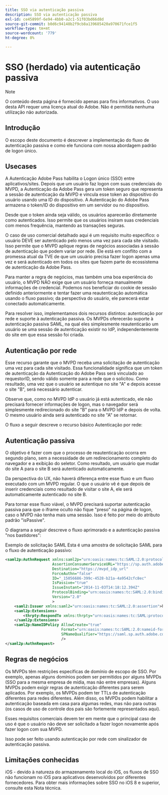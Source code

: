```yaml
---
title: SSO via autenticação passiva
description: SSO via autenticação passiva
exl-id: ce45899f-6e94-4bb0-a2c1-51f03bd66d8d
source-git-commit: b0d6c94148b2f9cb8a139685420a970671fce1f5
workflow-type: tm+mt
source-wordcount: '779'
ht-degree: 0%

---
```


# SSO (herdado) via autenticação passiva

>[!NOTE]
>
>O conteúdo desta página é fornecido apenas para fins informativos. O uso desta API requer uma licença atual do Adobe. Não é permitida nenhuma utilização não autorizada.


## Introdução

O escopo deste documento é descrever a implementação do fluxo de autenticação passiva e como ele funciona com nossa abordagem padrão de logon único.

## Usecases

A Autenticação Adobe Pass habilita o Logon único (SSO) entre aplicativos/sites. Depois que um usuário faz logon com suas credenciais do MVPD, a Autenticação da Adobe Pass gera um token seguro que representa a sessão de autenticação da MVPD e vincula esse token ao dispositivo do usuário usando uma ID do dispositivo. A Autenticação do Adobe Pass armazena o token/ID do dispositivo em um servidor ou no dispositivo.

Desde que o token ainda seja válido, os usuários aparecerão diretamente como autenticados. Isso permite que os usuários insiram suas credenciais com menos frequência, mantendo as transações seguras.



O caso de uso comercial detalhado aqui é um requisito muito específico: o usuário DEVE ser autenticado pelo menos uma vez para cada site visitado. Isso permite que o MVPD aplique regras de negócios associadas à sessão de autenticação que podem variar por rede. Ele está em conflito com a promessa atual da TVE de que um usuário precisa fazer logon apenas uma vez e será autenticado em todos os sites que fazem parte do ecossistema de autenticação da Adobe Pass.



Para manter a regra de negócios, mas também uma boa experiência do usuário, o MVPD NÃO exige que um usuário forneça manualmente informações de credencial. Podemos nos beneficiar do cookie de sessão definido anteriormente e tentar fazer uma reautenticação automática usando o fluxo passivo; da perspectiva do usuário, ele parecerá estar conectado automaticamente.



Para resolver isso, implementamos dois recursos distintos: autenticação por rede e suporte à autenticação passiva. Os MVPDs oferecerão suporte à autenticação passiva SAML, na qual eles simplesmente reautenticarão um usuário se uma sessão de autenticação existir no IdP, independentemente do site em que essa sessão foi criada.



## Autenticação por rede

Esse recurso garante que o MVPD receba uma solicitação de autenticação uma vez para cada site visitado. Essa funcionalidade significa que um token de autenticação da Autenticação do Adobe Pass será vinculado ao requestorID, sendo válido somente para a rede que o solicitou. Como resultado, uma vez que o usuário se autentique no site &quot;A&quot; e depois acesse o site &quot;B&quot;, será necessário autenticar.



Observe que, como no MVPD IdP o usuário já está autenticado, ele não precisará fornecer informações de logon, mas o navegador será simplesmente redirecionado do site &quot;B&quot; para o MVPD IdP e depois de volta. O mesmo usuário ainda será autenticado no site &quot;A&quot; se retornar.



O fluxo a seguir descreve o recurso básico Autenticação por rede:





## Autenticação passiva

O objetivo é fazer com que o processo de reautenticação ocorra em segundo plano, sem a necessidade de um redirecionamento completo do navegador e a exibição do seletor. Como resultado, um usuário que mudar do site A para o site B será autenticado automaticamente.



Da perspectiva do UX, não haverá diferença entre esse fluxo e um fluxo executado com um MVPD regular. O que o usuário vê é que depois de inserir credenciais como resultado de visitar o site A, ele será automaticamente autenticado no site B.



Para tornar esse fluxo viável, o MVPD precisará suportar autenticação passiva para que o iframe oculto não fique &quot;preso&quot; na página de logon, caso o MVPD não tenha mais uma sessão. Isso é feito por meio do atributo padrão &quot;isPassive&quot;.



O diagrama a seguir descreve o fluxo aprimorado e a autenticação passiva &quot;nos bastidores&quot;:





Exemplo de solicitação SAML
Esta é uma amostra de solicitação SAML para o fluxo de autenticação passivo:


```xml
<saml2p:AuthnRequest xmlns:saml2p="urn:oasis:names:tc:SAML:2.0:protocol"
                     AssertionConsumerServiceURL="https://sp.auth.adobe.com/sp/saml/SAMLAssertionConsumer"
                     Destination="https://mvpd_idp_url"
                     ForceAuthn="false"
                     ID="_15056686-399c-4528-b21a-4a9542cfc8ec"
                     IsPassive="true"
                     IssueInstant="2014-11-03T14:18:12.394Z"
                     ProtocolBinding="urn:oasis:names:tc:SAML:2.0:bindings:HTTP-POST"
                     Version="2.0"
                     >
    <saml2:Issuer xmlns:saml2="urn:oasis:names:tc:SAML:2.0:assertion">https://saml.sp.auth.adobe.com </saml2:Issuer>
    <saml2p:Extensions>
        <thrpty:RespondTo xmlns:thrpty="urn:oasis:names:tc:SAML:protocol:ext:third-party">https://saml.sp.auth.adobe.com</thrpty:RespondTo>
    </saml2p:Extensions>
    <saml2p:NameIDPolicy AllowCreate="true"
                         Format="urn:oasis:names:tc:SAML:2.0:nameid-format:transient"
                         SPNameQualifier="https://saml.sp.auth.adobe.com"
                         />
</saml2p:AuthnRequest>
```

## Regras de negócios

Os MVPDs têm restrições específicas de domínio de escopo de SSO. Por exemplo, apenas alguns domínios podem ser permitidos por alguns MVPDs (SSO para a mesma empresa de mídia, mas não entre empresas).
Alguns MVPDs podem exigir regras de autenticação diferentes para serem aplicados. Por exemplo, os MVPDs podem ter TTLs de autenticação diferentes para redes diferentes. Além disso, os MVPDs podem habilitar a autenticação baseada em casa para algumas redes, mas não para outras (os casos de uso de controle dos pais são fortemente representados aqui).


Esses requisitos comerciais devem ter em mente que o principal caso de uso é que o usuário não deve ser solicitado a fazer logon novamente após fazer logon com sua MVPD.

Isso pode ser feito usando autenticação por rede com sinalizador de autenticação passiva.



## Limitações conhecidas

iOS - devido à natureza do armazenamento local do iOS, os fluxos de SSO não funcionam no iOS para aplicativos desenvolvidos por diferentes fornecedores. Para obter mais informações sobre SSO no iOS 8 e superior, consulte esta Nota técnica.


<!--
>[!RELATEDINFORMATION]
>* Single Sign-On on iOS
>* SSO on iOS when using the Adobe Pass Authentication Access Enabler
-->
